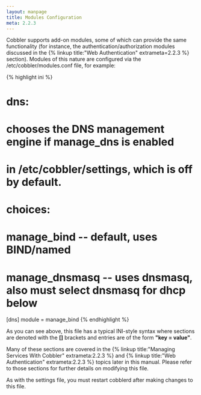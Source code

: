 ```yaml
---
layout: manpage
title: Modules Configuration
meta: 2.2.3
---
```


Cobbler supports add-on modules, some of which can provide the same functionality (for instance, the authentication/authorization modules discussed in the {% linkup title:"Web Authentication" extrameta=2.2.3 %} section). Modules of this nature are configured via the /etc/cobbler/modules.conf file, for example:

{% highlight ini %}
# dns:
# chooses the DNS management engine if manage_dns is enabled
# in /etc/cobbler/settings, which is off by default.
# choices:
#    manage_bind    -- default, uses BIND/named
#    manage_dnsmasq -- uses dnsmasq, also must select dnsmasq for dhcp below

[dns]
module = manage_bind
{% endhighlight %}

As you can see above, this file has a typical INI-style syntax where sections are denoted with the **\[\]** brackets and entries are of the form **"key = value"**.

Many of these sections are covered in the {% linkup title:"Managing Services With Cobbler" extrameta:2.2.3 %} and {% linkup title:"Web Authentication" extrameta:2.2.3 %} topics later in this manual. Please refer to those sections for further details on modifying this file.

As with the settings file, you must restart cobblerd after making changes to this file.
